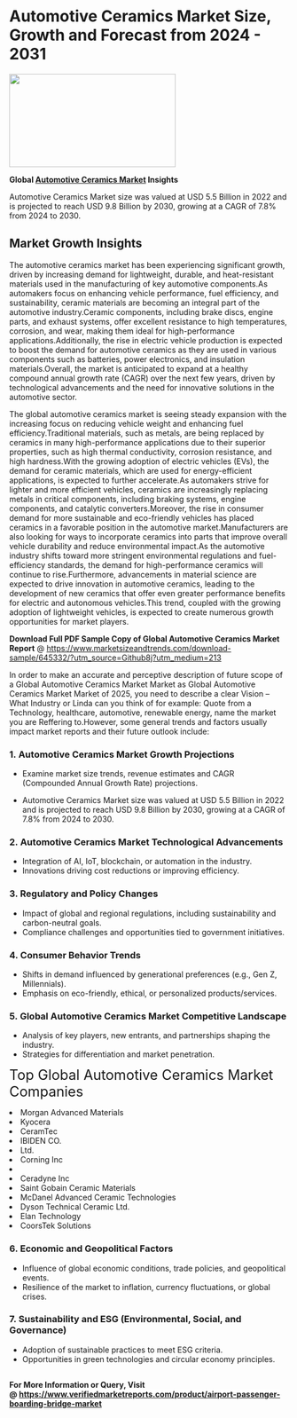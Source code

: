 <H1>Automotive Ceramics Market Size, Growth and Forecast from 2024 - 2031</H1><img class="aligncenter size-medium wp-image-584254" src="https://thirdeyenews.in/wp-content/uploads/2024/09/Global-Market-Research-300x168.jpeg" alt="" width="300" height="168" /><p><strong>Global&nbsp;<a href="https://www.marketsizeandtrends.com/download-sample/645332/?utm_source=Github8j?utm_medium=213">Automotive Ceramics Market</a> Insights</strong></p><p>Automotive Ceramics Market size was valued at USD 5.5 Billion in 2022 and is projected to reach USD 9.8 Billion by 2030, growing at a CAGR of 7.8% from 2024 to 2030.</p><p><h2>Market Growth Insights</h2> <p>The automotive ceramics market has been experiencing significant growth, driven by increasing demand for lightweight, durable, and heat-resistant materials used in the manufacturing of key automotive components.As automakers focus on enhancing vehicle performance, fuel efficiency, and sustainability, ceramic materials are becoming an integral part of the automotive industry.Ceramic components, including brake discs, engine parts, and exhaust systems, offer excellent resistance to high temperatures, corrosion, and wear, making them ideal for high-performance applications.Additionally, the rise in electric vehicle production is expected to boost the demand for automotive ceramics as they are used in various components such as batteries, power electronics, and insulation materials.Overall, the market is anticipated to expand at a healthy compound annual growth rate (CAGR) over the next few years, driven by technological advancements and the need for innovative solutions in the automotive sector.</p> <p>The global automotive ceramics market is seeing steady expansion with the increasing focus on reducing vehicle weight and enhancing fuel efficiency.Traditional materials, such as metals, are being replaced by ceramics in many high-performance applications due to their superior properties, such as high thermal conductivity, corrosion resistance, and high hardness.With the growing adoption of electric vehicles (EVs), the demand for ceramic materials, which are used for energy-efficient applications, is expected to further accelerate.As automakers strive for lighter and more efficient vehicles, ceramics are increasingly replacing metals in critical components, including braking systems, engine components, and catalytic converters.Moreover, the rise in consumer demand for more sustainable and eco-friendly vehicles has placed ceramics in a favorable position in the automotive market.Manufacturers are also looking for ways to incorporate ceramics into parts that improve overall vehicle durability and reduce environmental impact.As the automotive industry shifts toward more stringent environmental regulations and fuel-efficiency standards, the demand for high-performance ceramics will continue to rise.Furthermore, advancements in material science are expected to drive innovation in automotive ceramics, leading to the development of new ceramics that offer even greater performance benefits for electric and autonomous vehicles.This trend, coupled with the growing adoption of lightweight vehicles, is expected to create numerous growth opportunities for market players.<p><span class=""><strong>Download Full PDF Sample Copy of Global Automotive Ceramics Market Report</strong> @ <a href="https://www.marketsizeandtrends.com/download-sample/645332/?utm_source=Github8j?utm_medium=213" target="_blank">https://www.marketsizeandtrends.com/download-sample/645332/?utm_source=Github8j?utm_medium=213</a></span></p><p>In order to make an accurate and perceptive description of future scope of a Global&nbsp;Automotive Ceramics Market Market as Global&nbsp;Automotive Ceramics Market Market of 2025, you need to describe a clear Vision &ndash; What Industry or Linda can you think of for example: Quote from a Technology, healthcare, automotive, renewable energy, name the market you are Reffering to.However, some general trends and factors usually impact market reports and their future outlook include:</p><h3>1.&nbsp;<strong>Automotive Ceramics Market Growth Projections</strong></h3><ul><li>Examine market size trends, revenue estimates and CAGR (Compounded Annual Growth Rate) projections.</li><li><p>Automotive Ceramics Market size was valued at USD 5.5 Billion in 2022 and is projected to reach USD 9.8 Billion by 2030, growing at a CAGR of 7.8% from 2024 to 2030.</p></li></ul><h3>2.&nbsp;<strong>Automotive Ceramics Market Technological Advancements</strong></h3><ul><li>Integration of AI, IoT, blockchain, or automation in the industry.</li><li>Innovations driving cost reductions or improving efficiency.</li></ul><h3>3.&nbsp;<strong>Regulatory and Policy Changes</strong></h3><ul><li>Impact of global and regional regulations, including sustainability and carbon-neutral goals.</li><li>Compliance challenges and opportunities tied to government initiatives.</li></ul><h3>4.&nbsp;<strong>Consumer Behavior Trends</strong></h3><ul><li>Shifts in demand influenced by generational preferences (e.g., Gen Z, Millennials).</li><li>Emphasis on eco-friendly, ethical, or personalized products/services.</li></ul><h3>5.&nbsp;<strong>Global Automotive Ceramics Market Competitive Landscape</strong></h3><ul><li>Analysis of key players, new entrants, and partnerships shaping the industry.</li><li>Strategies for differentiation and market penetration.</li></ul><p data-pm-slice="1 1 []"><span style="color: inherit; font-family: inherit; font-size: 25px;">Top Global Automotive Ceramics Market Companies</span></p><div class="" data-test-id=""><p><li>Morgan Advanced Materials</li><li> Kyocera</li><li> CeramTec</li><li> IBIDEN CO.</li><li> Ltd.</li><li> Corning Inc</li><li></li><li> Ceradyne Inc</li><li> Saint Gobain Ceramic Materials</li><li> McDanel Advanced Ceramic Technologies</li><li> Dyson Technical Ceramic Ltd.</li><li> Elan Technology</li><li> CoorsTek Solutions</li></p></div><h3>6.&nbsp;<strong>Economic and Geopolitical Factors</strong></h3><ul><li>Influence of global economic conditions, trade policies, and geopolitical events.</li><li>Resilience of the market to inflation, currency fluctuations, or global crises.</li></ul><h3>7.&nbsp;<strong>Sustainability and ESG (Environmental, Social, and Governance)</strong></h3><ul><li>Adoption of sustainable practices to meet ESG criteria.</li><li>Opportunities in green technologies and circular economy principles.</li></ul><h2><strong style="font-size: 14px;">For More Information or Query, Visit @&nbsp;</strong><a style="background-color: #ffffff; font-size: 14px;" href="https://www.marketsizeandtrends.com/report/automotive-ceramics-market/" target="_blank">https://www.verifiedmarketreports.com/product/airport-passenger-boarding-bridge-market</a></h2>
